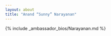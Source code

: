```yaml
---
layout: about
title: "Anand “Sunny” Narayanan"
---
```


{% include _ambassador_bios/Narayanan.md %}
